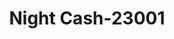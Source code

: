 ---
f_zip-code: 37766
f_state-code: TN
title: Night Cash-23001
f_phone: 423-562-2000
f_city-only: La Follette
f_address: 819 W Beech Street La Follette
f_location-unique-id: '23001'
slug: night-cash-23001
updated-on: '2024-05-30T13:46:58.046Z'
created-on: '2024-05-30T13:36:59.803Z'
published-on: '2024-05-30T13:54:32.469Z'
f_city-state: cms/city/la-follette-tn.md
f_company: cms/company/night-cash.md
f_state: cms/state/tennessee.md
layout: '[payday-loan].html'
tags: payday-loan
---